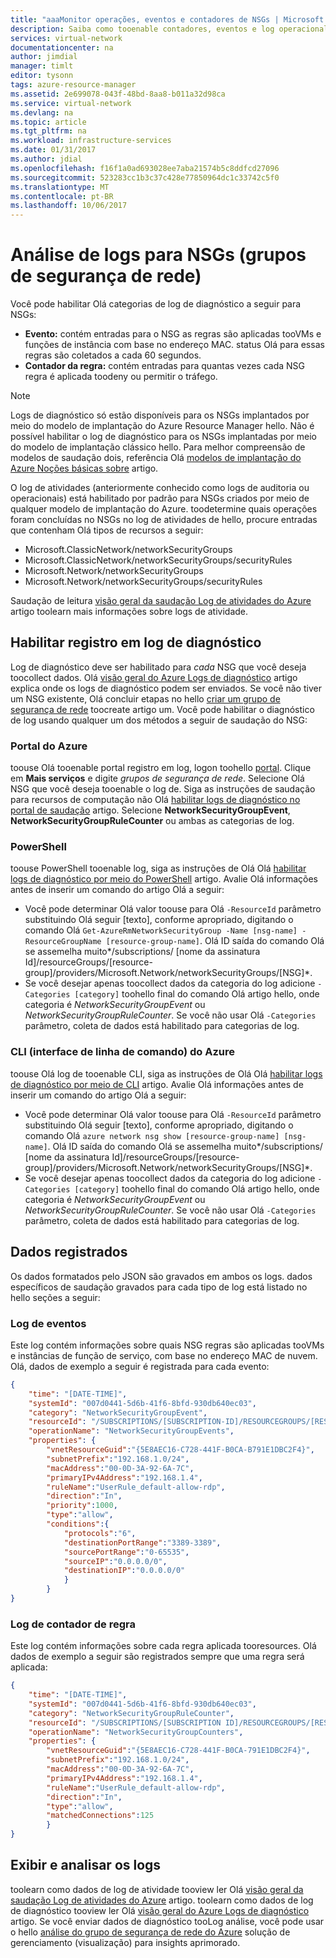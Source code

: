 ```yaml
---
title: "aaaMonitor operações, eventos e contadores de NSGs | Microsoft Docs"
description: Saiba como tooenable contadores, eventos e log operacional para os NSGs
services: virtual-network
documentationcenter: na
author: jimdial
manager: timlt
editor: tysonn
tags: azure-resource-manager
ms.assetid: 2e699078-043f-48bd-8aa8-b011a32d98ca
ms.service: virtual-network
ms.devlang: na
ms.topic: article
ms.tgt_pltfrm: na
ms.workload: infrastructure-services
ms.date: 01/31/2017
ms.author: jdial
ms.openlocfilehash: f16f1a0ad693028ee7aba21574b5c8ddfcd27096
ms.sourcegitcommit: 523283cc1b3c37c428e77850964dc1c33742c5f0
ms.translationtype: MT
ms.contentlocale: pt-BR
ms.lasthandoff: 10/06/2017
---
```

# <a name="log-analytics-for-network-security-groups-nsgs"></a>Análise de logs para NSGs (grupos de segurança de rede)

Você pode habilitar Olá categorias de log de diagnóstico a seguir para NSGs:

* **Evento:** contém entradas para o NSG as regras são aplicadas tooVMs e funções de instância com base no endereço MAC. status Olá para essas regras são coletados a cada 60 segundos.
* **Contador da regra:** contém entradas para quantas vezes cada NSG regra é aplicada toodeny ou permitir o tráfego.

> [!NOTE]
> Logs de diagnóstico só estão disponíveis para os NSGs implantados por meio do modelo de implantação do Azure Resource Manager hello. Não é possível habilitar o log de diagnóstico para os NSGs implantadas por meio do modelo de implantação clássico hello. Para melhor compreensão de modelos de saudação dois, referência Olá [modelos de implantação do Azure Noções básicas sobre](../resource-manager-deployment-model.md) artigo.

O log de atividades (anteriormente conhecido como logs de auditoria ou operacionais) está habilitado por padrão para NSGs criados por meio de qualquer modelo de implantação do Azure. toodetermine quais operações foram concluídas no NSGs no log de atividades de hello, procure entradas que contenham Olá tipos de recursos a seguir: 

- Microsoft.ClassicNetwork/networkSecurityGroups 
- Microsoft.ClassicNetwork/networkSecurityGroups/securityRules
- Microsoft.Network/networkSecurityGroups
- Microsoft.Network/networkSecurityGroups/securityRules 

Saudação de leitura [visão geral da saudação Log de atividades do Azure](../monitoring-and-diagnostics/monitoring-overview-activity-logs.md) artigo toolearn mais informações sobre logs de atividade. 

## <a name="enable-diagnostic-logging"></a>Habilitar registro em log de diagnóstico

Log de diagnóstico deve ser habilitado para *cada* NSG que você deseja toocollect dados. Olá [visão geral do Azure Logs de diagnóstico](../monitoring-and-diagnostics/monitoring-overview-of-diagnostic-logs.md) artigo explica onde os logs de diagnóstico podem ser enviados. Se você não tiver um NSG existente, Olá concluir etapas no hello [criar um grupo de segurança de rede](virtual-networks-create-nsg-arm-pportal.md) toocreate artigo um. Você pode habilitar o diagnóstico de log usando qualquer um dos métodos a seguir de saudação do NSG:

### <a name="azure-portal"></a>Portal do Azure

toouse Olá tooenable portal registro em log, logon toohello [portal](https://portal.azure.com). Clique em **Mais serviços** e digite *grupos de segurança de rede*. Selecione Olá NSG que você deseja tooenable o log de. Siga as instruções de saudação para recursos de computação não Olá [habilitar logs de diagnóstico no portal de saudação](../monitoring-and-diagnostics/monitoring-overview-of-diagnostic-logs.md#how-to-enable-collection-of-resource-diagnostic-logs) artigo. Selecione **NetworkSecurityGroupEvent**, **NetworkSecurityGroupRuleCounter** ou ambas as categorias de log.

### <a name="powershell"></a>PowerShell

toouse PowerShell tooenable log, siga as instruções de Olá Olá [habilitar logs de diagnóstico por meio do PowerShell](../monitoring-and-diagnostics/monitoring-overview-of-diagnostic-logs.md#how-to-enable-collection-of-resource-diagnostic-logs) artigo. Avalie Olá informações antes de inserir um comando do artigo Olá a seguir:

- Você pode determinar Olá valor toouse para Olá `-ResourceId` parâmetro substituindo Olá seguir [texto], conforme apropriado, digitando o comando Olá `Get-AzureRmNetworkSecurityGroup -Name [nsg-name] -ResourceGroupName [resource-group-name]`. Olá ID saída do comando Olá se assemelha muito*/subscriptions/ [nome da assinatura Id]/resourceGroups/[resource-group]/providers/Microsoft.Network/networkSecurityGroups/[NSG]*.
- Se você desejar apenas toocollect dados da categoria do log adicione `-Categories [category]` toohello final do comando Olá artigo hello, onde categoria é *NetworkSecurityGroupEvent* ou *NetworkSecurityGroupRuleCounter*. Se você não usar Olá `-Categories` parâmetro, coleta de dados está habilitado para categorias de log.

### <a name="azure-command-line-interface-cli"></a>CLI (interface de linha de comando) do Azure

toouse Olá log de tooenable CLI, siga as instruções de Olá Olá [habilitar logs de diagnóstico por meio de CLI](../monitoring-and-diagnostics/monitoring-overview-of-diagnostic-logs.md#how-to-enable-collection-of-resource-diagnostic-logs) artigo. Avalie Olá informações antes de inserir um comando do artigo Olá a seguir:

- Você pode determinar Olá valor toouse para Olá `-ResourceId` parâmetro substituindo Olá seguir [texto], conforme apropriado, digitando o comando Olá `azure network nsg show [resource-group-name] [nsg-name]`. Olá ID saída do comando Olá se assemelha muito*/subscriptions/ [nome da assinatura Id]/resourceGroups/[resource-group]/providers/Microsoft.Network/networkSecurityGroups/[NSG]*.
- Se você desejar apenas toocollect dados da categoria do log adicione `-Categories [category]` toohello final do comando Olá artigo hello, onde categoria é *NetworkSecurityGroupEvent* ou *NetworkSecurityGroupRuleCounter*. Se você não usar Olá `-Categories` parâmetro, coleta de dados está habilitado para categorias de log.

## <a name="logged-data"></a>Dados registrados

Os dados formatados pelo JSON são gravados em ambos os logs. dados específicos de saudação gravados para cada tipo de log está listado no hello seções a seguir:

### <a name="event-log"></a>Log de eventos
Este log contém informações sobre quais NSG regras são aplicadas tooVMs e instâncias de função de serviço, com base no endereço MAC de nuvem. Olá, dados de exemplo a seguir é registrada para cada evento:

```json
{
    "time": "[DATE-TIME]",
    "systemId": "007d0441-5d6b-41f6-8bfd-930db640ec03",
    "category": "NetworkSecurityGroupEvent",
    "resourceId": "/SUBSCRIPTIONS/[SUBSCRIPTION-ID]/RESOURCEGROUPS/[RESOURCE-GROUP-NAME]/PROVIDERS/MICROSOFT.NETWORK/NETWORKSECURITYGROUPS/[NSG-NAME]",
    "operationName": "NetworkSecurityGroupEvents",
    "properties": {
        "vnetResourceGuid":"{5E8AEC16-C728-441F-B0CA-B791E1DBC2F4}",
        "subnetPrefix":"192.168.1.0/24",
        "macAddress":"00-0D-3A-92-6A-7C",
        "primaryIPv4Address":"192.168.1.4",
        "ruleName":"UserRule_default-allow-rdp",
        "direction":"In",
        "priority":1000,
        "type":"allow",
        "conditions":{
            "protocols":"6",
            "destinationPortRange":"3389-3389",
            "sourcePortRange":"0-65535",
            "sourceIP":"0.0.0.0/0",
            "destinationIP":"0.0.0.0/0"
            }
        }
}
```

### <a name="rule-counter-log"></a>Log de contador de regra

Este log contém informações sobre cada regra aplicada tooresources. Olá dados de exemplo a seguir são registrados sempre que uma regra será aplicada:

```json
{
    "time": "[DATE-TIME]",
    "systemId": "007d0441-5d6b-41f6-8bfd-930db640ec03",
    "category": "NetworkSecurityGroupRuleCounter",
    "resourceId": "/SUBSCRIPTIONS/[SUBSCRIPTION ID]/RESOURCEGROUPS/[RESOURCE-GROUP-NAME]TESTRG/PROVIDERS/MICROSOFT.NETWORK/NETWORKSECURITYGROUPS/[NSG-NAME]",
    "operationName": "NetworkSecurityGroupCounters",
    "properties": {
        "vnetResourceGuid":"{5E8AEC16-C728-441F-B0CA-791E1DBC2F4}",
        "subnetPrefix":"192.168.1.0/24",
        "macAddress":"00-0D-3A-92-6A-7C",
        "primaryIPv4Address":"192.168.1.4",
        "ruleName":"UserRule_default-allow-rdp",
        "direction":"In",
        "type":"allow",
        "matchedConnections":125
        }
}
```

## <a name="view-and-analyze-logs"></a>Exibir e analisar os logs

toolearn como dados de log de atividade tooview ler Olá [visão geral da saudação Log de atividades do Azure](../monitoring-and-diagnostics/monitoring-overview-of-diagnostic-logs.md) artigo. toolearn como dados de log de diagnóstico tooview ler Olá [visão geral do Azure Logs de diagnóstico](../monitoring-and-diagnostics/monitoring-overview-of-diagnostic-logs.md) artigo. Se você enviar dados de diagnóstico tooLog análise, você pode usar o hello [análise do grupo de segurança de rede do Azure](../log-analytics/log-analytics-azure-networking-analytics.md) solução de gerenciamento (visualização) para insights aprimorado. 
